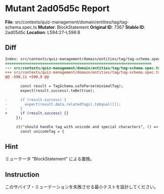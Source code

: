 # Mutant 2ad05d5c Report

**File**: src/contexts/quiz-management/domain/entities/tag/tag-schema.spec.ts
**Mutator**: BlockStatement
**Original ID**: 7367
**Stable ID**: 2ad05d5c
**Location**: L594:27–L596:8

## Diff

```diff
Index: src/contexts/quiz-management/domain/entities/tag/tag-schema.spec.ts
===================================================================
--- src/contexts/quiz-management/domain/entities/tag/tag-schema.spec.ts	original
+++ src/contexts/quiz-management/domain/entities/tag/tag-schema.spec.ts	mutated #7367
@@ -590,11 +590,9 @@
 
       const result = TagSchema.safeParse(minimalTag);
       expect(result.success).toBe(true);
 
-      if (result.success) {
-        expect(result.data.relatedTags).toEqual([]);
-      }
+      if (result.success) {}
     });
 
     it("should handle tag with unicode and special characters", () => {
       const unicodeTag = {
```

## Hint

ミューテータ "BlockStatement" による置換。

## Instruction

このサバイブ・ミューテーションを失敗させる最小テストを設計してください。
